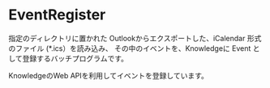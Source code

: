 # EventRegister

指定のディレクトリに置かれた Outlookからエクスポートした、iCalendar 形式のファイル (*.ics）を読み込み、
その中のイベントを、Knowledgeに Event として登録するバッチプログラムです。

KnowledgeのWeb APIを利用してイベントを登録しています。




